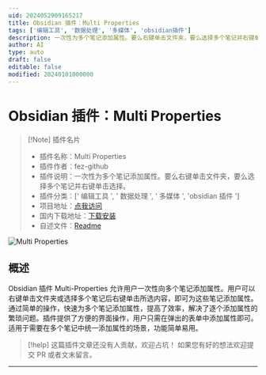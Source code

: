 ```yaml
---
uid: 2024052909165217
title: Obsidian 插件：Multi Properties
tags: ['编辑工具', '数据处理', '多媒体', 'obsidian插件']
description: 一次性为多个笔记添加属性。要么右键单击文件夹，要么选择多个笔记并右键单击选择。
author: AI
type: auto
draft: false
editable: false
modified: 20240101000000
---
```


# Obsidian 插件：Multi Properties

> [!Note] 插件名片
> - 插件名称：Multi Properties
> - 插件作者：fez-github
> - 插件说明：一次性为多个笔记添加属性。要么右键单击文件夹，要么选择多个笔记并右键单击选择。
> - 插件分类：[' 编辑工具 ', ' 数据处理 ', ' 多媒体 ', 'obsidian 插件 ']
> - 项目地址：[点我访问](https://github.com/fez-github/obsidian-multi-properties)
> - 国内下载地址：[下载安装](https://pkmer.cn/products/plugin/pluginMarket/?multi-properties)
> - 自述文件：[Readme](https://ghproxy.net/https://raw.githubusercontent.com/fez-github/obsidian-multi-properties/master/README.md)

![Multi Properties](https://cdn.pkmer.cn/covers/multi-properties.gif!pkmer)

## 概述

Obsidian 插件 Multi-Properties 允许用户一次性向多个笔记添加属性。用户可以右键单击文件夹或选择多个笔记后右键单击所选内容，即可为这些笔记添加属性。通过简单的操作，快速为多个笔记添加属性，提高了效率，解决了逐个添加属性的繁琐问题。插件提供了方便的界面操作，用户只需在弹出的表单中添加属性即可。适用于需要在多个笔记中统一添加属性的场景，功能简单易用。

> [!help]
> 这篇插件文章还没有人贡献，欢迎占坑！
> 如果您有好的想法欢迎提交 PR 或者文末留言。

---



